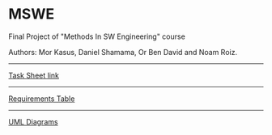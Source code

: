 # MSWE
Final Project of "Methods In SW Engineering" course


Authors: Mor Kasus, Daniel Shamama, Or Ben David and Noam Roiz.

---
[Task Sheet link](https://docs.google.com/spreadsheets/d/1mcRedjWQq_UMeQhF9b_XPlmObslFG_T7mPzssCA0Up8/edit?usp=sharing)

---
[Requirements Table](https://drive.google.com/file/d/0B4pqjmTZCVx3bXRLZnI3OFpNOW8/view?usp=sharing)

---
[UML Diagrams](https://drive.google.com/file/d/0B4VPM5e1cDjOV2dZQ2oxN0Q5NlU/view?usp=sharing)
